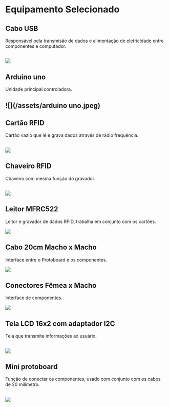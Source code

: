 # Equipamento Selecionado

## Cabo USB

Responsável pela transmisão de dados e alimentação de eletricidade entre componentes e computador.

## ![](/assets/usb.jpeg)

## Arduino uno

Unidade principal controladora.

## ![](/assets/arduino uno.jpeg)

## Cartão RFID

Cartão vazio que lê e grava dados através de rádio frequência.

## ![](/assets/cartao-rfid.jpeg)

## Chaveiro RFID

Chaveiro com mesma função do gravador.

## ![](/assets/chaveiro-rfid.jpeg)

## Leitor MFRC522

Leitor e gravador de dados RFID, trabalha em conjunto com os cartões.

![](/assets/leitor-MFRC522.jpeg)

## Cabo 20cm Macho x Macho

Interface entre o Protoboard e os componentes.

![](/assets/cabo-20mm-maxomaxo.jpeg)

## Conectores Fêmea x Macho

Interface de componentes.

![](/assets/cabos-femeaxmacho.jpeg)

## Tela LCD 16x2 com adaptador I2C

Tela que transmite informações ao usuário.

## ![](/assets/lcd-16x2-adaptador-i2c.jpeg)

## Mini protoboard

Função de conectar os componentes, usado com conjunto com os cabos de 20 milímetro.

## ![](/assets/mini-protoboard.jpeg)



